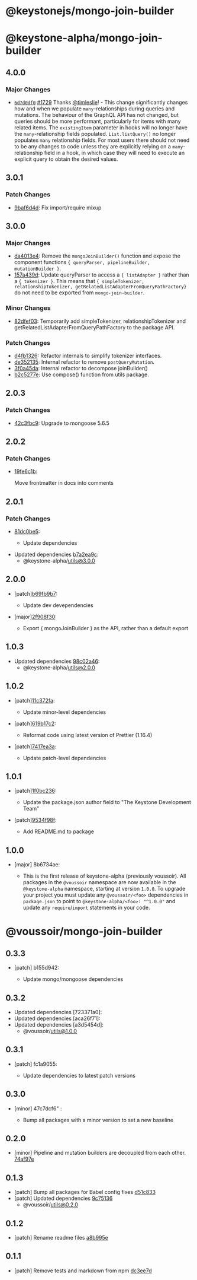 # @keystonejs/mongo-join-builder

# @keystone-alpha/mongo-join-builder

## 4.0.0

### Major Changes

- [`6d7d0df0`](https://github.com/keystonejs/keystone-5/commit/6d7d0df0515c3aa21c7d24db17919ddbb5701ce9) [#1729](https://github.com/keystonejs/keystone-5/pull/1729) Thanks [@timleslie](https://github.com/timleslie)! - This change significantly changes how and when we populate `many`-relationships during queries and mutations.
  The behaviour of the GraphQL API has not changed, but queries should be more performant, particularly for items with many related items.
  The `existingItem` parameter in hooks will no longer have the `many`-relationship fields populated.
  `List.listQuery()` no longer populates `many` relationship fields.
  For most users there should not need to be any changes to code unless they are explicitly relying on a `many`-relationship field in a hook, in which case they will need to execute an explicit query to obtain the desired values.

## 3.0.1

### Patch Changes

- [9baf6d4d](https://github.com/keystonejs/keystone-5/commit/9baf6d4d): Fix import/require mixup

## 3.0.0

### Major Changes

- [da4013e4](https://github.com/keystonejs/keystone-5/commit/da4013e4): Remove the `mongoJoinBuilder()` function and expose the component functions `{ queryParser, pipelineBuilder, mutationBuilder }`.
- [157a439d](https://github.com/keystonejs/keystone-5/commit/157a439d): Update queryParser to access a `{ listAdapter }` rather than a `{ tokenizer }`. This means that `{ simpleTokenizer, relationshipTokenizer, getRelatedListAdapterFromQueryPathFactory}` do not need to be exported from `mongo-join-builder`.

### Minor Changes

- [82dfef03](https://github.com/keystonejs/keystone-5/commit/82dfef03): Temporarily add simpleTokenizer, relationshipTokenizer and getRelatedListAdapterFromQueryPathFactory to the package API.

### Patch Changes

- [d4fb1326](https://github.com/keystonejs/keystone-5/commit/d4fb1326): Refactor internals to simplify tokenizer interfaces.
- [de352135](https://github.com/keystonejs/keystone-5/commit/de352135): Internal refactor to remove `postQueryMutation`.
- [3f0a45da](https://github.com/keystonejs/keystone-5/commit/3f0a45da): Internal refactor to decompose joinBuilder()
- [b2c5277e](https://github.com/keystonejs/keystone-5/commit/b2c5277e): Use compose() function from utils package.

## 2.0.3

### Patch Changes

- [42c3fbc9](https://github.com/keystonejs/keystone-5/commit/42c3fbc9): Upgrade to mongoose 5.6.5

## 2.0.2

### Patch Changes

- [19fe6c1b](https://github.com/keystonejs/keystone-5/commit/19fe6c1b):

  Move frontmatter in docs into comments

## 2.0.1

### Patch Changes

- [81dc0be5](https://github.com/keystonejs/keystone-5/commit/81dc0be5):

  - Update dependencies

* Updated dependencies [b7a2ea9c](https://github.com/keystonejs/keystone-5/commit/b7a2ea9c):
  - @keystone-alpha/utils@3.0.0

## 2.0.0

- [patch][b69fb9b7](https://github.com/keystonejs/keystone-5/commit/b69fb9b7):

  - Update dev devependencies

- [major][2f908f30](https://github.com/keystonejs/keystone-5/commit/2f908f30):

  - Export { mongoJoinBuilder } as the API, rather than a default export

## 1.0.3

- Updated dependencies [98c02a46](https://github.com/keystonejs/keystone-5/commit/98c02a46):
  - @keystone-alpha/utils@2.0.0

## 1.0.2

- [patch][11c372fa](https://github.com/keystonejs/keystone-5/commit/11c372fa):

  - Update minor-level dependencies

- [patch][619b17c2](https://github.com/keystonejs/keystone-5/commit/619b17c2):

  - Reformat code using latest version of Prettier (1.16.4)

- [patch][7417ea3a](https://github.com/keystonejs/keystone-5/commit/7417ea3a):

  - Update patch-level dependencies

## 1.0.1

- [patch][1f0bc236](https://github.com/keystonejs/keystone-5/commit/1f0bc236):

  - Update the package.json author field to "The Keystone Development Team"

- [patch][9534f98f](https://github.com/keystonejs/keystone-5/commit/9534f98f):

  - Add README.md to package

## 1.0.0

- [major] 8b6734ae:

  - This is the first release of keystone-alpha (previously voussoir).
    All packages in the `@voussoir` namespace are now available in the `@keystone-alpha` namespace, starting at version `1.0.0`.
    To upgrade your project you must update any `@voussoir/<foo>` dependencies in `package.json` to point to `@keystone-alpha/<foo>: "^1.0.0"` and update any `require`/`import` statements in your code.

# @voussoir/mongo-join-builder

## 0.3.3

- [patch] b155d942:

  - Update mongo/mongoose dependencies

## 0.3.2

- Updated dependencies [723371a0]:
- Updated dependencies [aca26f71]:
- Updated dependencies [a3d5454d]:
  - @voussoir/utils@1.0.0

## 0.3.1

- [patch] fc1a9055:

  - Update dependencies to latest patch versions

## 0.3.0

- [minor] 47c7dcf6"
  :

  - Bump all packages with a minor version to set a new baseline

## 0.2.0

- [minor] Pipeline and mutation builders are decoupled from each other. [74af97e](74af97e)

## 0.1.3

- [patch] Bump all packages for Babel config fixes [d51c833](d51c833)
- [patch] Updated dependencies [9c75136](9c75136)
  - @voussoir/utils@0.2.0

## 0.1.2

- [patch] Rename readme files [a8b995e](a8b995e)

## 0.1.1

- [patch] Remove tests and markdown from npm [dc3ee7d](dc3ee7d)

